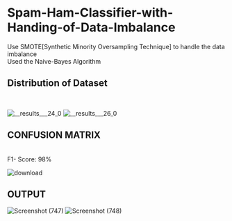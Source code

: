 # Spam-Ham-Classifier-with-Handing-of-Data-Imbalance<br>
Use SMOTE[Synthetic Minority Oversampling Technique] to handle the data imbalance<br>
Used the Naive-Bayes Algorithm<br>
<h2>Distribution of Dataset</h2> <br>

![__results___24_0](https://github.com/user-attachments/assets/d52dc556-39cb-4575-b5aa-aa103f59e746)
![__results___26_0](https://github.com/user-attachments/assets/9f81e053-6ec2-4bb7-88e0-89bbad873511)



<H2>CONFUSION MATRIX </H2> <br>
F1- Score: 98%<br>

![download](https://github.com/user-attachments/assets/6ee636e6-5a35-4815-b323-3f55a8a81fc6) <br>
<H2>OUTPUT</H2>

![Screenshot (747)](https://github.com/user-attachments/assets/d215fd86-6418-4e53-b7d6-c96db4f163dc)
![Screenshot (748)](https://github.com/user-attachments/assets/1073aebd-1781-44f8-94a2-6ff0a515c0f7)

